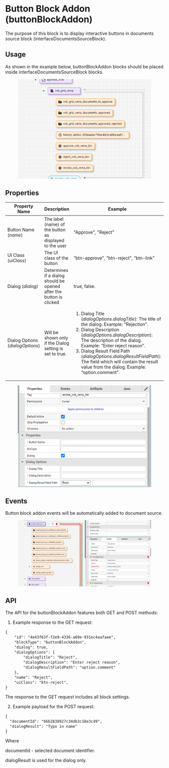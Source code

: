 # Button Block Addon (buttonBlockAddon)

The purpose of this block is to display interactive buttons in documents source block (interfaceDocumentsSourceBlock).

## Usage

As shown in the example below, buttonBlockAddon blocks should be placed inside interfaceDocumentsSourceBlock blocks.

<figure><img src="../../../../../.gitbook/assets/image (677).png" alt=""><figcaption></figcaption></figure>

## Properties

<table><thead><tr><th>Property Name</th><th>Description</th><th width="243">Example</th><th>Status</th></tr></thead><tbody><tr><td>Button Name (<em>name</em>)</td><td>The label (name) of the button as displayed to the user</td><td>"Approve", "Reject"</td><td></td></tr><tr><td>UI Class (<em>uiClass</em>)</td><td>The UI class of the button</td><td>“btn-approve”, “btn-reject”, “btn-link”</td><td></td></tr><tr><td>Dialog (<em>dialog)</em></td><td>Determines if a dialog should be opened after the button is clicked</td><td><p></p><p>true, false.</p></td><td></td></tr><tr><td>Dialog Options (<em>dialogOptions</em>)</td><td>Will be shown only if the Dialog setting is set to true.</td><td><p></p><ol start="1"><li>Dialog Title (<em>dialogOptions.dialogTitle</em>): The title of the dialog. Example: “Rejection”.</li><li>Dialog Description (<em>dialogOptions.dialogDescription</em>): The description of the dialog. Example: “Enter reject reason”.</li><li>Dialog Result Field Path (<em>dialogOptions.dialogResultFieldPath</em>): The field which will contain the result value from the dialog. Example: “option.comment”.</li></ol></td><td></td></tr></tbody></table>

<figure><img src="../../../../../.gitbook/assets/image (678).png" alt=""><figcaption></figcaption></figure>

## Events

Button block addon events will be automatically added to document source.

<figure><img src="../../../../../.gitbook/assets/image (679).png" alt=""><figcaption></figcaption></figure>

## API

The API for the buttonBlockAddon features both GET and POST methods:

1. Example response to the GET request:

```
{
    "id": "4e43f63f-f2e9-4336-a69e-931ec4aafaee",
    "blockType": "buttonBlockAddon",
    "dialog": true,
    "dialogOptions": {
        "dialogTitle": "Reject",
        "dialogDescription": "Enter reject reason",
        "dialogResultFieldPath": "option.comment"
    },
    "name": "Reject",
    "uiClass": "btn-reject",
}

```

The response to the GET request includes all block settings.

2. Example payload for the POST request:

```
{
  "documentId": "66b2838927c34db3c18e3c49",
  "dialogResult": "Typo in name"
}

```

Where

documentId - selected document identifier.

dialogResult is used for the dialog only.
